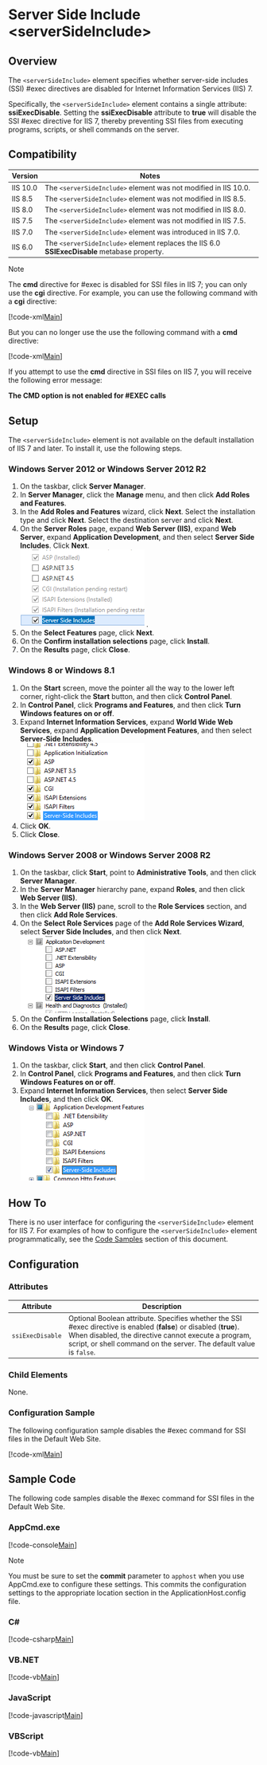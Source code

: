 Server Side Include &lt;serverSideInclude&gt;
====================
<a id="001"></a>
## Overview

The `<serverSideInclude>` element specifies whether server-side includes (SSI) #exec directives are disabled for Internet Information Services (IIS) 7.

Specifically, the `<serverSideInclude>` element contains a single attribute: **ssiExecDisable**. Setting the **ssiExecDisable** attribute to **true** will disable the SSI #exec directive for IIS 7, thereby preventing SSI files from executing programs, scripts, or shell commands on the server.

<a id="002"></a>
## Compatibility

| Version | Notes |
| --- | --- |
| IIS 10.0 | The `<serverSideInclude>` element was not modified in IIS 10.0. |
| IIS 8.5 | The `<serverSideInclude>` element was not modified in IIS 8.5. |
| IIS 8.0 | The `<serverSideInclude>` element was not modified in IIS 8.0. |
| IIS 7.5 | The `<serverSideInclude>` element was not modified in IIS 7.5. |
| IIS 7.0 | The `<serverSideInclude>` element was introduced in IIS 7.0. |
| IIS 6.0 | The `<serverSideInclude>` element replaces the IIS 6.0 **SSIExecDisable** metabase property. |

> [!NOTE]
> The **cmd** directive for #exec is disabled for SSI files in IIS 7; you can only use the **cgi** directive. For example, you can use the following command with a **cgi** directive:

[!code-xml[Main](serverSideInclude/samples/sample1.xml)]

But you can no longer use the use the following command with a **cmd** directive:

[!code-xml[Main](serverSideInclude/samples/sample2.xml)]

If you attempt to use the **cmd** directive in SSI files on IIS 7, you will receive the following error message:

**The CMD option is not enabled for #EXEC calls**

<a id="003"></a>
## Setup

The `<serverSideInclude>` element is not available on the default installation of IIS 7 and later. To install it, use the following steps.

### Windows Server 2012 or Windows Server 2012 R2

1. On the taskbar, click **Server Manager**.
2. In **Server Manager**, click the **Manage** menu, and then click **Add Roles and Features**.
3. In the **Add Roles and Features** wizard, click **Next**. Select the installation type and click **Next**. Select the destination server and click **Next**.
4. On the **Server Roles** page, expand **Web Server (IIS)**, expand **Web Server**, expand **Application Development**, and then select **Server Side Includes**. Click **Next**.  
    [![](serverSideInclude/_static/image2.png)](serverSideInclude/_static/image1.png) .
5. On the **Select Features** page, click **Next**.
6. On the **Confirm installation selections** page, click **Install**.
7. On the **Results** page, click **Close**.

### Windows 8 or Windows 8.1

1. On the **Start** screen, move the pointer all the way to the lower left corner, right-click the **Start** button, and then click **Control Panel**.
2. In **Control Panel**, click **Programs and Features**, and then click **Turn Windows features on or off**.
3. Expand **Internet Information Services**, expand **World Wide Web Services**, expand **Application Development Features**, and then select **Server-Side Includes**.  
    [![](serverSideInclude/_static/image4.png)](serverSideInclude/_static/image3.png)
4. Click **OK**.
5. Click **Close**.

### Windows Server 2008 or Windows Server 2008 R2

1. On the taskbar, click **Start**, point to **Administrative Tools**, and then click **Server Manager**.
2. In the **Server Manager** hierarchy pane, expand **Roles**, and then click **Web Server (IIS)**.
3. In the **Web Server (IIS)** pane, scroll to the **Role Services** section, and then click **Add Role Services**.
4. On the **Select Role Services** page of the **Add Role Services Wizard**, select **Server Side Includes**, and then click **Next**.  
    [![](serverSideInclude/_static/image6.png)](serverSideInclude/_static/image5.png)
5. On the **Confirm Installation Selections** page, click **Install**.
6. On the **Results** page, click **Close**.

### Windows Vista or Windows 7

1. On the taskbar, click **Start**, and then click **Control Panel**.
2. In **Control Panel**, click **Programs and Features**, and then click **Turn Windows Features on or off**.
3. Expand **Internet Information Services**, then select **Server Side Includes**, and then click **OK**.  
    [![](serverSideInclude/_static/image8.png)](serverSideInclude/_static/image7.png)

<a id="004"></a>
## How To

There is no user interface for configuring the `<serverSideInclude>` element for IIS 7. For examples of how to configure the `<serverSideInclude>` element programmatically, see the [Code Samples](#006) section of this document.

<a id="005"></a>
## Configuration

### Attributes

| Attribute | Description |
| --- | --- |
| `ssiExecDisable` | Optional Boolean attribute. Specifies whether the SSI #exec directive is enabled (**false**) or disabled (**true**). When disabled, the directive cannot execute a program, script, or shell command on the server. The default value is `false`. |

### Child Elements

None.

### Configuration Sample

The following configuration sample disables the #exec command for SSI files in the Default Web Site.

[!code-xml[Main](serverSideInclude/samples/sample3.xml)]

<a id="006"></a>
## Sample Code

The following code samples disable the #exec command for SSI files in the Default Web Site.

### AppCmd.exe

[!code-console[Main](serverSideInclude/samples/sample4.cmd)]

> [!NOTE]
> You must be sure to set the **commit** parameter to `apphost` when you use AppCmd.exe to configure these settings. This commits the configuration settings to the appropriate location section in the ApplicationHost.config file.

### C#

[!code-csharp[Main](serverSideInclude/samples/sample5.cs)]

### VB.NET

[!code-vb[Main](serverSideInclude/samples/sample6.vb)]

### JavaScript

[!code-javascript[Main](serverSideInclude/samples/sample7.js)]

### VBScript

[!code-vb[Main](serverSideInclude/samples/sample8.vb)]